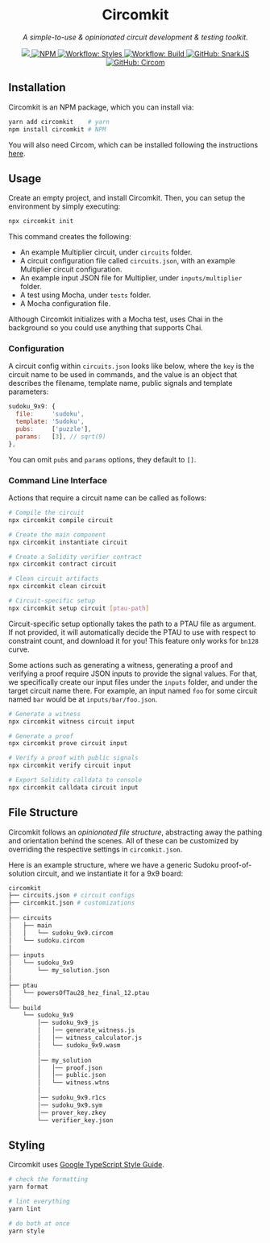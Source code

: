 <p align="center">
  <h1 align="center">
    Circomkit
  </h1>
  <p align="center"><i>A simple-to-use & opinionated circuit development & testing toolkit.</i></p>
</p>

<p align="center">
    <a href="https://opensource.org/licenses/MIT" target="_blank">
        <img src="https://img.shields.io/badge/license-MIT-yellow.svg">
    </a>
     <a href="https://www.npmjs.com/package/circomkit" target="_blank">
        <img alt="NPM" src="https://img.shields.io/npm/v/circomkit?logo=npm&color=CB3837">
    </a>
    <a href="./.github/workflows/styles.yml" target="_blank">
        <img alt="Workflow: Styles" src="https://github.com/erhant/circomkit/actions/workflows/styles.yml/badge.svg?branch=main">
    </a>
    <a href="./.github/workflows/build.yml" target="_blank">
        <img alt="Workflow: Build" src="https://github.com/erhant/circomkit/actions/workflows/build.yml/badge.svg?branch=main">
    </a>
    <a href="https://github.com/iden3/snarkjs" target="_blank">
        <img alt="GitHub: SnarkJS" src="https://img.shields.io/badge/github-snarkjs-lightgray?logo=github">
    </a>
    <a href="https://github.com/iden3/circom" target="_blank">
        <img alt="GitHub: Circom" src="https://img.shields.io/badge/github-circom-lightgray?logo=github">
    </a>
</p>

## Installation

Circomkit is an NPM package, which you can install via:

```sh
yarn add circomkit    # yarn
npm install circomkit # NPM
```

You will also need Circom, which can be installed following the instructions [here](https://docs.circom.io/getting-started/installation/).

## Usage

Create an empty project, and install Circomkit. Then, you can setup the environment by simply executing:

```sh
npx circomkit init
```

This command creates the following:

- An example Multiplier circuit, under `circuits` folder.
- A circuit configuration file called `circuits.json`, with an example Multiplier circuit configuration.
- An example input JSON file for Multiplier, under `inputs/multiplier` folder.
- A test using Mocha, under `tests` folder.
- A Mocha configuration file.

Although Circomkit initializes with a Mocha test, uses Chai in the background so you could use anything that supports Chai.

### Configuration

A circuit config within `circuits.json` looks like below, where the `key` is the circuit name to be used in commands, and the value is an object that describes the filename, template name, public signals and template parameters:

```js
sudoku_9x9: {
  file:     'sudoku',
  template: 'Sudoku',
  pubs:     ['puzzle'],
  params:   [3], // sqrt(9)
},
```

You can omit `pubs` and `params` options, they default to `[]`.

### Command Line Interface

Actions that require a circuit name can be called as follows:

```bash
# Compile the circuit
npx circomkit compile circuit

# Create the main component
npx circomkit instantiate circuit

# Create a Solidity verifier contract
npx circomkit contract circuit

# Clean circuit artifacts
npx circomkit clean circuit

# Circuit-specific setup
npx circomkit setup circuit [ptau-path]
```

Circuit-specific setup optionally takes the path to a PTAU file as argument. If not provided, it will automatically decide the PTAU to use with respect to constraint count, and download it for you! This feature only works for `bn128` curve.

Some actions such as generating a witness, generating a proof and verifying a proof require JSON inputs to provide the signal values. For that, we specifically create our input files under the `inputs` folder, and under the target circuit name there. For example, an input named `foo` for some circuit named `bar` would be at `inputs/bar/foo.json`.

```bash
# Generate a witness
npx circomkit witness circuit input

# Generate a proof
npx circomkit prove circuit input

# Verify a proof with public signals
npx circomkit verify circuit input

# Export Solidity calldata to console
npx circomkit calldata circuit input
```

## File Structure

Circomkit follows an _opinionated file structure_, abstracting away the pathing and orientation behind the scenes. All of these can be customized by overriding the respective settings in `circomkit.json`.

Here is an example structure, where we have a generic Sudoku proof-of-solution circuit, and we instantiate it for a 9x9 board:

```sh
circomkit
├── circuits.json # circuit configs
├── circomkit.json # customizations
│
├── circuits
│   ├── main
│   │   └── sudoku_9x9.circom
│   └── sudoku.circom
│
├── inputs
│   └── sudoku_9x9
│       └── my_solution.json
│
├── ptau
│   └── powersOfTau28_hez_final_12.ptau
│
└── build
    └── sudoku_9x9
        │── sudoku_9x9_js
        │   │── generate_witness.js
        │   │── witness_calculator.js
        │   └── sudoku_9x9.wasm
        │
        │── my_solution
        │   │── proof.json
        │   │── public.json
        │   └── witness.wtns
        │
        │── sudoku_9x9.r1cs
        │── sudoku_9x9.sym
        │── prover_key.zkey
        └── verifier_key.json

```

## Styling

Circomkit uses [Google TypeScript Style Guide](https://google.github.io/styleguide/tsguide.html).

```bash
# check the formatting
yarn format

# lint everything
yarn lint

# do both at once
yarn style
```
